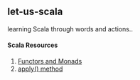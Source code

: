 ## let-us-scala
learning Scala through words and actions..

#### Scala Resources

1. [Functors and Monads](docs/FunctorsAndMonads.md)
2. [apply() method](docs/apply().md)



